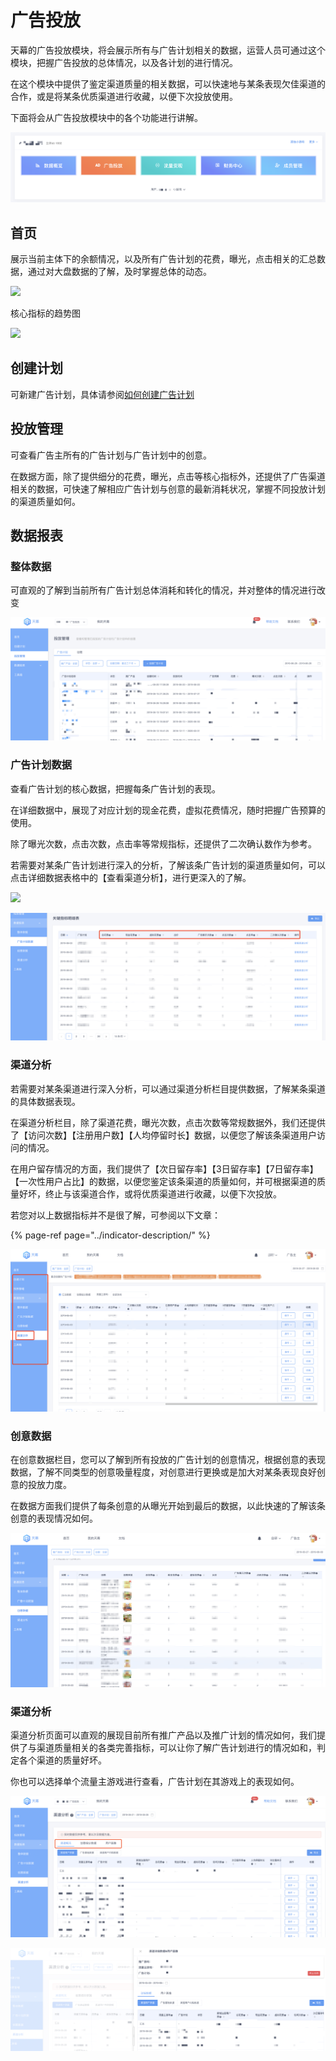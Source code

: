 # 广告投放

天幕的广告投放模块，将会展示所有与广告计划相关的数据，运营人员可通过这个模块，把握广告投放的总体情况，以及各计划的进行情况。

在这个模块中提供了鉴定渠道质量的相关数据，可以快速地与某条表现欠佳渠道的合作，或是将某条优质渠道进行收藏，以便下次投放使用。

下面将会从广告投放模块中的各个功能进行讲解。

![](../../.gitbook/assets/image%20%28116%29.png)

## **首页**

展示当前主体下的余额情况，以及所有广告计划的花费，曝光，点击相关的汇总数据，通过对大盘数据的了解，及时掌握总体的动态。

![](https://cdn.nlark.com/yuque/0/2019/png/254569/1557232337038-32a0de0e-47d4-4670-b45d-92916bb92466.png?x-oss-process=image/resize,w_2000)

核心指标的趋势图

![](https://cdn.nlark.com/yuque/0/2019/png/254569/1557232495507-aa2fbf93-c804-43d5-b42d-489cc538fe08.png?x-oss-process=image/resize,w_2000)

## **创建计划**

可新建广告计划，具体请参阅[如何创建广告计划](../../start/master-start-ad/create-ad.md)

## 投放管理

可查看广告主所有的广告计划与广告计划中的创意。

在数据方面，除了提供细分的花费，曝光，点击等核心指标外，还提供了广告渠道相关的数据，可快速了解相应广告计划与创意的最新消耗状况，掌握不同投放计划的渠道质量如何。

## **数据报表**

### **整体数据**

可直观的了解到当前所有广告计划总体消耗和转化的情况，并对整体的情况进行改变

![](../../.gitbook/assets/image%20%281%29.png)

### 广告计划数据

查看广告计划的核心数据，把握每条广告计划的表现。

在详细数据中，展现了对应计划的现金花费，虚拟花费情况，随时把握广告预算的使用。

除了曝光次数，点击次数，点击率等常规指标，还提供了二次确认数作为参考。

若需要对某条广告计划进行深入的分析，了解该条广告计划的渠道质量如何，可以点击详细数据表格中的【查看渠道分析】，进行更深入的了解。

![](https://cdn.nlark.com/yuque/0/2019/png/254569/1557233356515-24d78a52-587e-4ec1-a4b5-a740eda56603.png?x-oss-process=image/resize,w_2000)

![](../../.gitbook/assets/image%20%28125%29.png)

### 渠道分析

若需要对某条渠道进行深入分析，可以通过渠道分析栏目提供数据，了解某条渠道的具体数据表现。

在渠道分析栏目，除了渠道花费，曝光次数，点击次数等常规数据外，我们还提供了【访问次数】【注册用户数】【人均停留时长】数据，以便您了解该条渠道用户访问的情况。

在用户留存情况的方面，我们提供了【次日留存率】【3日留存率】【7日留存率】【一次性用户占比】的数据，以便您鉴定该条渠道的质量如何，并可根据渠道的质量好坏，终止与该渠道合作，或将优质渠道进行收藏，以便下次投放。

若您对以上数据指标并不是很了解，可参阅以下文章：

{% page-ref page="../indicator-description/" %}

![](../../.gitbook/assets/image%20%2863%29.png)

### 创意数据

在创意数据栏目，您可以了解到所有投放的广告计划的创意情况，根据创意的表现数据，了解不同类型的创意吸量程度，对创意进行更换或是加大对某条表现良好创意的投放力度。

在数据方面我们提供了每条创意的从曝光开始到最后的数据，以此快速的了解该条创意的表现情况如何。

![](../../.gitbook/assets/image%20%28155%29.png)

### 渠道分析

渠道分析页面可以直观的展现目前所有推广产品以及推广计划的情况如何，我们提供了与渠道质量相关的各类完善指标，可以让你了解广告计划进行的情况如和，判定各个渠道的质量好坏。

你也可以选择单个流量主游戏进行查看，广告计划在其游戏上的表现如何。

![](../../.gitbook/assets/image%20%2820%29.png)

![](../../.gitbook/assets/image%20%28132%29.png)

